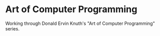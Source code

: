 # Art of Computer Programming
Working through Donald Ervin Knuth's "Art of Computer Programming" series.
